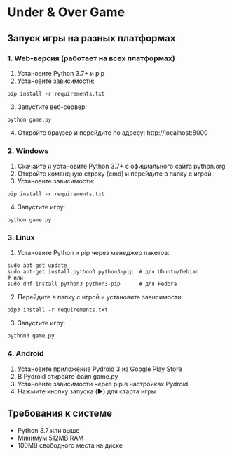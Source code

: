 # Under & Over Game

## Запуск игры на разных платформах

### 1. Web-версия (работает на всех платформах)

1. Установите Python 3.7+ и pip
2. Установите зависимости:

```
pip install -r requirements.txt
```
3. Запустите веб-сервер:
```
python game.py
```
4. Откройте браузер и перейдите по адресу: http://localhost:8000

### 2. Windows

1. Скачайте и установите Python 3.7+ с официального сайта python.org
2. Откройте командную строку (cmd) и перейдите в папку с игрой
3. Установите зависимости:
```
pip install -r requirements.txt
```
4. Запустите игру:
```
python game.py
```

### 3. Linux

1. Установите Python и pip через менеджер пакетов:
```
sudo apt-get update
sudo apt-get install python3 python3-pip  # для Ubuntu/Debian
# или
sudo dnf install python3 python3-pip      # для Fedora
```
2. Перейдите в папку с игрой и установите зависимости:
```
pip3 install -r requirements.txt
```
3. Запустите игру:
```
python3 game.py
```

### 4. Android

1. Установите приложение Pydroid 3 из Google Play Store
2. В Pydroid откройте файл game.py
3. Установите зависимости через pip в настройках Pydroid
4. Нажмите кнопку запуска (▶️) для старта игры

## Требования к системе

- Python 3.7 или выше
- Минимум 512MB RAM
- 100MB свободного места на диске